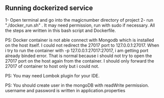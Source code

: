 Running dockerized service
------------------------------
1- Open terminal and go into the magicnumber directory of project
2- run "./docker_run.sh" . It may need permission, run with sudo if necessary.
All the steps are written in this bash script and Dockerfile.


PS: Docker container is not able connect with Mongodb which is installed on the host itself. 
I could not redirect the 27017 port to 127.0.0.1:27017. 
When i try to run the container with  -p 127.0.0.1:27017:27017, i am getting port already binded error.
That is normal because i should not try to open the 27017 port on the host again from the container. 
I should only forward the 27017 of container to host only but i could not.

PS: You may need Lombok plugin for your IDE.

PS: You should create user in the mongoDB with readWrite permission. username and password is written in application.properties